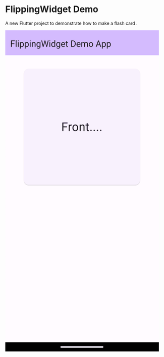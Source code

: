 # FlippingWidget Demo

A new Flutter project to demonstrate how to make a flash card .

![](FlippingWidget.gif)

